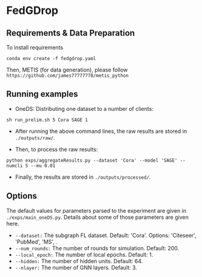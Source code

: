 # FedGDrop

## Requirements & Data Preparation
To install requirements
```
conda env create -f fedgdrop.yaml
```
Then, METIS (for data generation), please follow  ```https://github.com/james77777778/metis_python```

## Running examples
* OneDS: Distributing one dataset to a number of clients:

```
sh run_prelim.sh 5 Cora SAGE 1 
```

* After running the above command lines, the raw results are stored in ```./outputs/raw/```.

* Then, to process the raw results:
```
python exps/aggregateResults.py --dataset 'Cora' --model 'SAGE' --numcli 5 --mu 0.01
```

* Finally, the results are stored in ```./outputs/processed/```.

## Options
The default values for  parameters parsed to the experiment are given in ```./exps/main_oneDS.py```. Details about some of those parameters are given here.
* ```--dataset:```  The subgraph FL dataset. Default: 'Cora'. Options: 'Citeseer', 'PubMed', 'MS', .
* ```--num_rounds:``` The number of rounds for simulation. Default: 200.
* ```--local_epoch:``` The number of local epochs. Default: 1.
* ```--hidden:``` The number of hidden units. Default: 64.
* ```--nlayer:``` The number of GNN layers. Default: 3.
